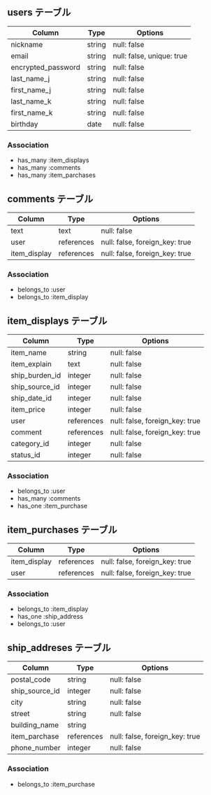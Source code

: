 ## users テーブル

| Column             | Type    | Options                   |
| ------------------ | ------- | ------------------------- |
| nickname           | string  | null: false               |
| email              | string  | null: false, unique: true |
| encrypted_password | string  | null: false               |
| last_name_j        | string  | null: false               |
| first_name_j       | string  | null: false               |
| last_name_k        | string  | null: false               |
| first_name_k       | string  | null: false               |
| birthday           | date    | null: false               |
<!-- _jは漢字、_kはカタカナを意味する -->

### Association

- has_many  :item_displays
- has_many  :comments
- has_many  :item_parchases



## comments テーブル

| Column          | Type       | Options                        |
| --------------- | ---------- | ------------------------------ |
| text            | text       | null: false                    |
| user            | references | null: false, foreign_key: true |
| item_display    | references | null: false, foreign_key: true |

### Association

- belongs_to :user
- belongs_to :item_display 



## item_displays テーブル

| Column         | Type       | Options                        |
| -------------- | ---------- | ------------------------------ |
| item_name      | string     | null: false                    |
| item_explain   | text       | null: false                    |
| ship_burden_id | integer    | null: false                    |
| ship_source_id | integer    | null: false                    |
| ship_date_id   | integer    | null: false                    |
| item_price     | integer    | null: false                    |
| user           | references | null: false, foreign_key: true |
| comment        | references | null: false, foreign_key: true |
| category_id    | integer    | null: false                    |
| status_id      | integer    | null: false                    |

### Association

- belongs_to :user
- has_many   :comments
- has_one    :item_purchase



## item_purchases テーブル

| Column           | Type       | Options                        |
| ---------------- | ---------- | ------------------------------ |
| item_display     | references | null: false, foreign_key: true |
| user             | references | null: false, foreign_key: true |

### Association

- belongs_to :item_display
- has_one    :ship_address
- belongs_to :user




## ship_addreses テーブル

| Column           | Type       | Options                        |
| ---------------- | ---------- | ------------------------------ |
| postal_code      | string     | null: false                    |
| ship_source_id   | integer    | null: false                    |
| city             | string     | null: false                    |
| street           | string     | null: false                    |
| building_name    | string     |                                |
| item_parchase    | references | null: false, foreign_key: true |
| phone_number     | integer    | null: false                    |

### Association

- belongs_to :item_purchase



